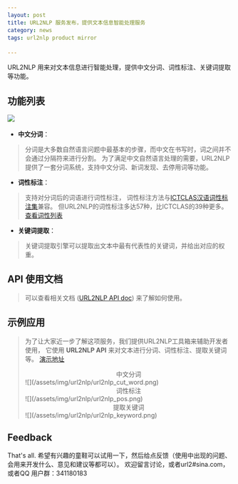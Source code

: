 ```yaml
---
layout: post
title: URL2NLP 服务发布，提供文本信息智能处理服务
category: news
tags: url2nlp product mirror

---
```


URL2NLP 用来对文本信息进行智能处理，提供中文分词、词性标注、关键词提取等功能。

<!--more-->

## **功能列表**

![](https://i.v2ex.co/3pWGb9vz.png)

- **中文分词**：
> 分词是大多数自然语言问题中最基本的步骤，而中文在书写时，词之间并不会通过分隔符来进行分割。
> 为了满足中文自然语言处理的需要，URL2NLP提供了一套分词系统，支持中文分词、新词发现、去停用词等功能。

- **词性标注**：
> 支持对分词后的词语进行词性标注， 词性标注方法与[ICTCLAS汉语词性标注集][ictclas]兼容。 但URL2NLP的词性标注多达57种，比ICTCLAS的39种更多。 [查看词性列表][pos_list]

- **关键词提取**：
> 关键词提取引擎可以提取出文本中最有代表性的关键词，并给出对应的权重。

<!-- ## **Demo** -->

<!-- > demo地址：[点这][test]测试效果。 -->


## **API 使用文档**

> 可以查看相关文档 ([URL2NLP API doc][doc]) 来了解如何使用。


## **示例应用**

 > 为了让大家近一步了解这项服务，我们提供URL2NLP工具箱来辅助开发者使用， 它使用 **URL2NLP API** 来对文本进行分词、词性标注、提取关键词等。
  > [演示地址][url2nlp_demo]
  >
 > <center>中文分词</center>
 > ![](/assets/img/url2nlp/url2nlp_cut_word.png)
 >
 > <center>词性标注</center>
 > ![](/assets/img/url2nlp/url2nlp_pos.png)
 >
 > <center>提取关键词</center>
 > ![](/assets/img/url2nlp/url2nlp_keyword.png)

## **Feedback**

That's all. 希望有兴趣的童鞋可以试用一下，然后给点反馈（使用中出现的问题、会用来开发什么、意见和建议等都可以）。 欢迎留言讨论，或者url2#sina.com，或者QQ 用户群：341180183

<!-- ref -->

[ictclas]: http://ictclas.nlpir.org/nlpir/html/readme.htm
[pos_list]: http://url2io.applinzi.com#url2nlp_pos_tagging
[doc]: http://url2io.applinzi.com/docs#url2nlp_services
[url2nlp_demo]: http://url2io.applinzi.com/console/dev_tools/app/url2nlp_demo
